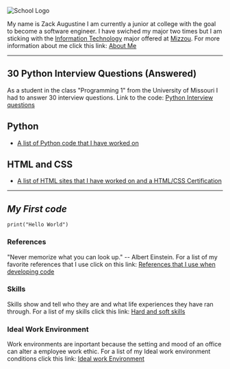 ![School Logo](https://educationusa.state.gov/sites/default/files/field_hei_logo/mizzou_institution_logo.jpg)
[](https://missouri.edu/)
    

My name is Zack Augustine I am currently a junior at college with the goal to become a software engineer. I have swiched my major two times but I am sticking with the [Information Technology](http://catalog.missouri.edu/undergraduategraduate/collegeofengineering/informationtechnology/bs-information-technology/) major offered at [Mizzou](https://missouri.edu/).
For more information about me click this link: [About Me](https://github.com/zacka37/Final-Project/blob/New-README/About%20Me%20(Full%20Page).md) 

---


## **30 Python Interview Questions (Answered)**
 As a student in the class "Programming 1" from the University of Missouri I had to answer 30 interview questions.
 Link to the code: [Python Interview questions](https://github.com/zacka37/Final-Project/blob/New-README/Python%20Interview%20questions.py)

## **Python**
* [A list of Python code that I have worked on](https://github.com/zacka37/Python-Code.git)


## **HTML and CSS**
* [A list of HTML sites that I have worked on and a HTML/CSS Certification](https://github.com/zacka37/Final-Project/blob/New-README/HTML%20And%20CSS%20list.md)

---

## *My First code*
``` print("Hello World") ```

### References 
"Never memorize what you can look up." -- Albert Einstein.
For a list of my favorite references that I use click on this link: [References that I use when developing code](https://github.com/zacka37/Final-Project/blob/New-README/A%20list%20of%20references%20for%20program%20development.md)

### Skills
Skills show and tell who they are and what life experiences they have ran through.
For a list of my skills click this link: [Hard and soft skills](https://github.com/zacka37/Skills.git)

### Ideal Work Environment
Work environments are inportant because the setting and mood of an office can alter a employee work ethic. For a list of my Ideal work environment conditions click this link: [Ideal work Environment](https://github.com/zacka37/Ideal-Work-Environment.git) 
